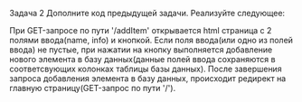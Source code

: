 Задача 2 Дополните код предыдущей задачи. Реализуйте следующее:

При GET-запросе по пути '/addItem' открывается html страница с 2 полями ввода(name, info) и кнопкой.
Если поля ввода(или одно из полей ввода) не пустые, при нажатии на кнопку выполняется добавление нового элемента в базу данных(данные полей ввода сохраняются в соответсвующих колонках таблицы базы данных).
После завершения запроса добавления элемента в базу данных, происходит редирект на главную страницу(GET-запрос по пути '/').